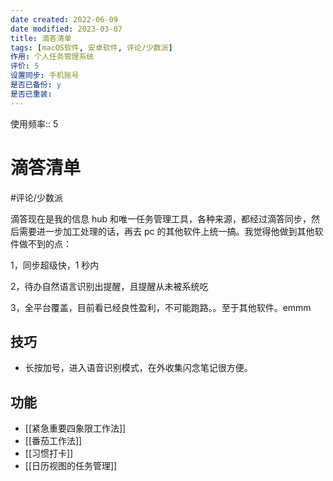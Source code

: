 ```yaml
---
date created: 2022-06-09
date modified: 2023-03-07
title: 滴答清单
tags: [macOS软件, 安卓软件, 评论/少数派]
作用: 个人任务管理系统
评价: 5
设置同步: 手机账号
是否已备份: y
是否已重装:
---
```


使用频率:: 5

# 滴答清单

#评论/少数派

滴答现在是我的信息 hub 和唯一任务管理工具，各种来源，都经过滴答同步，然后需要进一步加工处理的话，再去 pc 的其他软件上统一搞。我觉得他做到其他软件做不到的点：

1，同步超级快，1 秒内

2，待办自然语言识别出提醒，且提醒从未被系统吃

3，全平台覆盖，目前看已经良性盈利，不可能跑路。。至于其他软件。emmm

## 技巧

- 长按加号，进入语音识别模式，在外收集闪念笔记很方便。

## 功能

- [[紧急重要四象限工作法]]
- [[番茄工作法]]
- [[习惯打卡]]
- [[日历视图的任务管理]]
